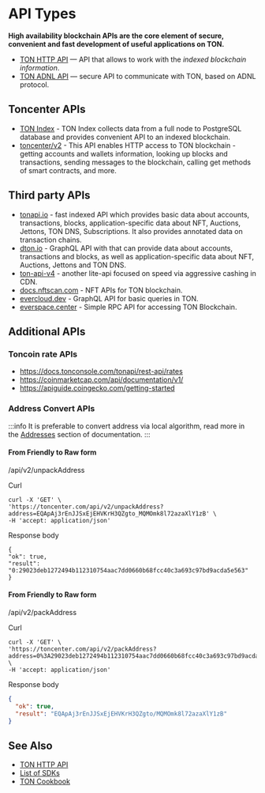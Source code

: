 # API Types

**High availability blockchain APIs are the core element of secure, convenient and fast development of useful applications on TON.**

- [TON HTTP API](/v3/guidelines/dapps/apis-sdks/ton-http-apis) — API that allows to work with the _indexed blockchain information_.
- [TON ADNL API](/v3/guidelines/dapps/apis-sdks/ton-adnl-apis) — secure API to communicate with TON, based on ADNL protocol.

## Toncenter APIs
- [TON Index](https://toncenter.com/api/v3/) - TON Index collects data from a full node to PostgreSQL database and provides convenient API to an indexed blockchain.
- [toncenter/v2](https://toncenter.com/) - This API enables HTTP access to TON blockchain - getting accounts and wallets information, looking up blocks and transactions, sending messages to the blockchain, calling get methods of smart contracts, and more.

## Third party APIs
- [tonapi.io](https://docs.tonconsole.com/tonapi/api-v2) - fast indexed API which provides basic data about accounts, transactions, blocks, application-specific data about NFT, Auctions, Jettons, TON DNS, Subscriptions. It also provides annotated data on transaction chains.
- [dton.io](https://dton.io/graphql/) - GraphQL API with that can provide data about accounts, transactions and blocks, as well as application-specific data about NFT, Auctions, Jettons and TON DNS.
- [ton-api-v4](https://mainnet-v4.tonhubapi.com) - another lite-api focused on speed via aggressive cashing in CDN.
- [docs.nftscan.com](https://docs.nftscan.com/reference/ton/model/asset-model) - NFT APIs for TON blockchain.
- [evercloud.dev](https://ton-mainnet.evercloud.dev/graphql) - GraphQL API for basic queries in TON.
- [everspace.center](https://everspace.center/toncoin) - Simple RPC API for accessing TON Blockchain.


## Additional APIs

### Toncoin rate APIs

* https://docs.tonconsole.com/tonapi/rest-api/rates
* https://coinmarketcap.com/api/documentation/v1/ 
* https://apiguide.coingecko.com/getting-started


### Address Convert APIs


:::info
It is preferable to convert address via local algorithm, read more in the [Addresses](/v3/documentation/smart-contracts/addresses) section of documentation.
:::


#### From Friendly to Raw form

/api/v2/unpackAddress

Curl
```curl
curl -X 'GET' \
'https://toncenter.com/api/v2/unpackAddress?address=EQApAj3rEnJJSxEjEHVKrH3QZgto_MQMOmk8l72azaXlY1zB' \
-H 'accept: application/json'
```

Response body
```curl
{
"ok": true,
"result": "0:29023deb1272494b112310754aac7dd0660b68fcc40c3a693c97bd9acda5e563"
}
```

#### From Friendly to Raw form

/api/v2/packAddress

Curl
```curl
curl -X 'GET' \
'https://toncenter.com/api/v2/packAddress?address=0%3A29023deb1272494b112310754aac7dd0660b68fcc40c3a693c97bd9acda5e563' \
-H 'accept: application/json'
```

Response body
```json
{
  "ok": true,
  "result": "EQApAj3rEnJJSxEjEHVKrH3QZgto/MQMOmk8l72azaXlY1zB"
}
```



## See Also
* [TON HTTP API](/v3/guidelines/dapps/apis-sdks/ton-http-apis)
* [List of SDKs](/v3/guidelines/dapps/apis-sdks/sdk)
* [TON Cookbook](/develop/dapps/cookbook)
